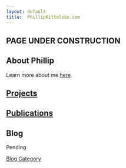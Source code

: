 ```yaml
---
layout: default
title:  PhillipKittelson.com
---
```

## PAGE UNDER CONSTRUCTION
## About Phillip

Learn more about me [here](./about-Phillip.md).

## [Projects](./projects.md)

## [Publications](./publications.md)

## Blog

Pending



[Blog Category](./archivebycategory.md)
